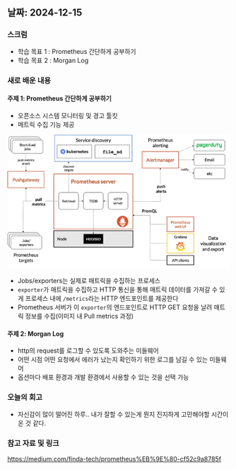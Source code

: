 ## 날짜: 2024-12-15

### 스크럼
- 학습 목표 1 : Prometheus 간단하게 공부하기
- 학습 목표 2 : Morgan Log

### 새로 배운 내용
#### 주제 1: Prometheus 간단하게 공부하기
- 오픈소스 시스템 모니터링 및 경고 툴킷
- 메트릭 수집 기능 제공

![alt text](image-1.png)
- Jobs/exporters는 실제로 매트릭을 수집하는 프로세스
- `exporter`가 매트릭을 수집하고 HTTP 통신을 통해 매트릭 데이터를 가져갈 수 있게 프로세스 내에 `/metrics`라는 HTTP 엔드포인트를 제공한다
- Prometheus 서버가 이 `exporter`의 엔드포인트로 HTTP GET 요청을 날려 매트릭 정보를 수집(이미지 내 Pull metrics 과정)


#### 주제 2: Morgan Log 
- http의 request를 로그할 수 있도록 도와주는 미들웨어
- 어떤 시점 어떤 요청에서 에러가 났는지 확인하기 위한 로그를 남길 수 있는 미들웨어
- 옵션마다 배포 환경과 개발 환경에서 사용할 수 있는 것을 선택 가능


### 오늘의 회고
- 자신감이 많이 떨어진 하루.. 내가 잘할 수 있는게 뭔지 진지하게 고민해야할 시간이 온 것 같다.

### 참고 자료 및 링크
https://medium.com/finda-tech/prometheus%EB%9E%80-cf52c9a8785f
